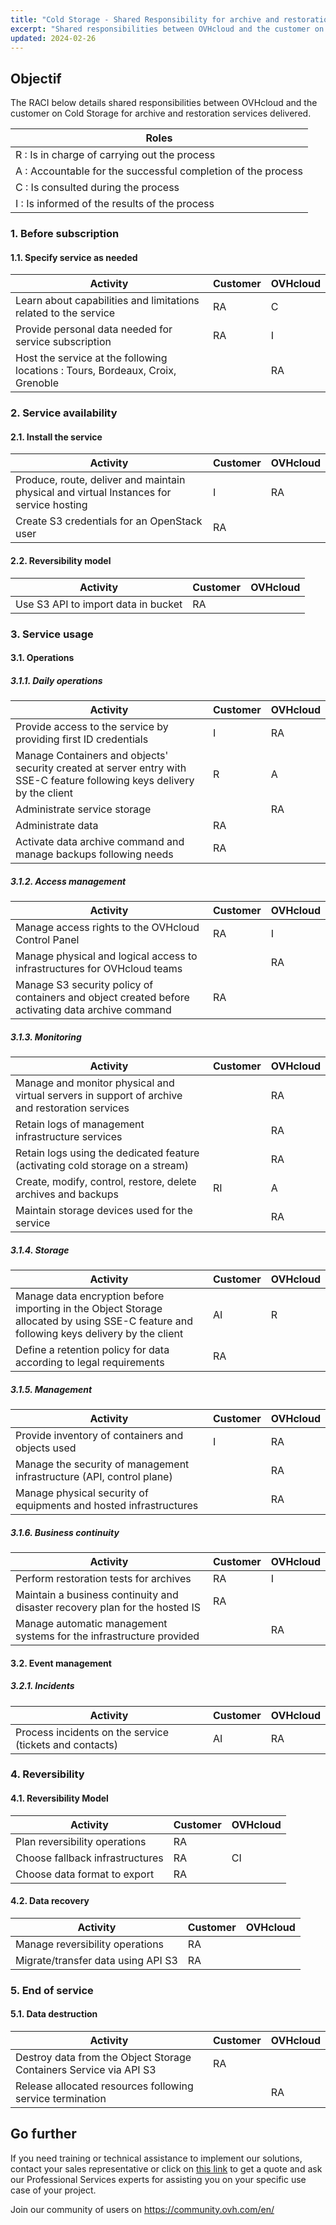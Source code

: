 ```yaml
---
title: "Cold Storage - Shared Responsibility for archive and restoration services"
excerpt: "Shared responsibilities between OVHcloud and the customer on Cold Storage for archive and retoration services"
updated: 2024-02-26
---
```


## Objectif

The RACI below details shared responsibilities between OVHcloud and the customer on Cold Storage for archive and restoration services delivered.

| Roles |
| --- |
|R : Is in charge of carrying out the process|
|A : Accountable for the successful completion of the process|
|C : Is consulted during the process|
|I : Is informed of the results of the process|

### 1. Before subscription

#### 1.1. Specify service as needed

| **Activity** | **Customer** | **OVHcloud** |
| --- | --- | --- |
| Learn about capabilities and limitations related to the service | RA | C |
| Provide personal data needed for service subscription | RA | I |
| Host the service at the following locations : Tours, Bordeaux, Croix, Grenoble |  | RA |

### 2. Service availability

#### 2.1. Install the service

| **Activity** | **Customer** | **OVHcloud** |
| --- | --- | --- |
| Produce, route, deliver and maintain physical and virtual Instances for service hosting | I | RA |
| Create S3 credentials for an OpenStack user | RA |  |

#### 2.2. Reversibility model

| **Activity** | **Customer** | **OVHcloud** |
| --- | --- | --- |
| Use S3 API to import data in bucket | RA |  |

### 3. Service usage

#### 3.1. Operations

##### **3.1.1. Daily operations**

| **Activity** | **Customer** | **OVHcloud** |
| --- | --- | --- |
| Provide access to the service by providing first ID credentials  | I | RA |
| Manage Containers and objects' security created at server entry with SSE-C feature following keys delivery by the client  | R | A |
| Administrate service storage |  | RA |
| Administrate data | RA |   |
| Activate data archive command and manage backups following needs | RA |  |

##### **3.1.2. Access management**

| **Activity** | **Customer** | **OVHcloud** |
| --- | --- | --- |
| Manage access rights to the OVHcloud Control Panel | RA | I |
| Manage physical and logical access to infrastructures for OVHcloud teams |  | RA |
| Manage S3 security policy of containers and object created before activating data archive command | RA |  |

##### **3.1.3. Monitoring**

| **Activity** | **Customer** | **OVHcloud** |
| --- | --- | --- |
| Manage and monitor physical and virtual servers in support of archive and restoration services |  | RA |
| Retain logs of management infrastructure services   |   | RA |
| Retain logs using the dedicated feature (activating cold storage on a stream)  |   | RA |
| Create, modify, control, restore, delete archives and backups | RI  | A |
| Maintain storage devices used for the service |  | RA |

##### **3.1.4. Storage**

| **Activity** | **Customer** | **OVHcloud** |
| --- | --- | --- |
| Manage data encryption before importing in the Object Storage allocated by using SSE-C feature and following keys delivery by the client  | AI | R |
| Define a retention policy for data according to legal requirements | RA |  |

##### **3.1.5. Management**

| **Activity** | **Customer** | **OVHcloud** |
| --- | --- | --- |
| Provide inventory of containers and objects used | I | RA |
| Manage the security of management infrastructure (API, control plane) |   | RA |
| Manage physical security of equipments and hosted infrastructures |  | RA |

##### **3.1.6. Business continuity**

| **Activity** | **Customer** | **OVHcloud** |
| --- | --- | --- |
| Perform restoration tests for archives | RA | I |
| Maintain a business continuity and disaster recovery plan for the hosted IS | RA |  |
| Manage automatic management systems for the infrastructure provided |  | RA |

#### 3.2. Event management

##### **3.2.1. Incidents**

| **Activity** | **Customer** | **OVHcloud** |
| --- | --- | --- |
| Process incidents on the service (tickets and contacts) | AI | RA |

### 4. Reversibility

#### 4.1. Reversibility Model

| **Activity** | **Customer** | **OVHcloud** |
| --- | --- | --- |
| Plan reversibility operations | RA |  |
| Choose fallback infrastructures | RA | CI |
| Choose data format to export | RA |  |

#### 4.2. Data recovery

| **Activity** | **Customer** | **OVHcloud** |
| --- | --- | --- |
| Manage reversibility operations | RA |  |
| Migrate/transfer data using API S3 | RA |  |

### 5. End of service

#### 5.1. Data destruction

| **Activity** | **Customer** | **OVHcloud** |
| --- | --- | --- |
| Destroy data from the Object Storage Containers Service via API S3 | RA |  |
| Release allocated resources following service termination |  | RA |

## Go further

If you need training or technical assistance to implement our solutions, contact your sales representative or click on [this link](https://www.ovhcloud.com/en-au/professional-services/) to get a quote and ask our Professional Services experts for assisting you on your specific use case of your project.

Join our community of users on <https://community.ovh.com/en/>
